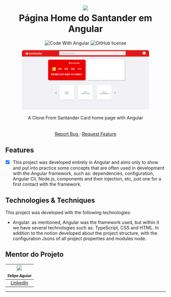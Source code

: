 <div align="center">

<h1 align="center">
 <img src="https://user-images.githubusercontent.com/45159366/101415619-1b103500-389d-11eb-83f8-74f87abf5eaf.png">
  <br />
  Página Home do Santander em Angular
</h1>

  <!-- project badges -->
  <p align="center">
 <!--
   <img 
      alt="Project programing languages count" 
      src="https://img.shields.io/github/languages/count/felipeAguiarCode/node-js-bulk-downloader?color=6A57D5"
    >
 -->
  <!--
    <img 
      alt="Last commit on GitHub" 
      src="https://img.shields.io/github/last-commit/felipeAguiarCode/node-js-bulk-downloader?color=6A57D5"
    >
  -->
    <img 
        src="https://img.shields.io/badge/Code%20With-Angular%2016-E31918?logo=angular" 
        alt="Code With Angular">
   	<img 
      alt="GitHub license" 
      src="https://img.shields.io/github/license/felipeAguiarCode/angular-santander-home-clone?color=E31918"
    >
  </p> 

<div align="center">
  	<a href="#">
      <img src=".github/assets/preview.png" width="400" alt="preview" />
  	</a>
</div>

  <!-- project description and menu -->
  <p align="center">
      A Clone From Santander Card home page with Angular
    <br />
    <br />
    <br />
    <a 
      href="https://github.com/BrunoPequeno/Angular-Santander-DevWeek/issues">
      Report Bug
    </a>
    ·
    <a 
      href="https://github.com/BrunoPequeno/Angular-Santander-DevWeek/issues/new">
      Request Feature
    </a>
  </p>
</div>

## Features
- [x] This project was developed entirely in Angular and aims only to show and put into practice some concepts
			that are often used in development with the Angular framework, such as: dependencies, configuration, Angular Cli,
			Node.js, components and their injection, etc, just one for a first contact with the framework.

## Technologies & Techniques

This project was developed with the following technologies:
-   Angular: as mentioned, Angular was the framework used, but within it we have several technologies such as: TypeScript, CSS and HTML.
In addition to the notion developed about the project structure, with the configuration Jsons
of all project properties and modules node.


## Mentor do Projeto

| [<img src="https://avatars3.githubusercontent.com/u/37452836?s=96&v=4"><br><sub>Felipe Aguiar</sub>](https://github.com/felipeAguiarCode) |
| :---------------------------------------------------------------------------------------------------------------------------------------: |
|                                             [Linkedin](www.linkedin.com/in/felipe-aguiar-exe)                                             |

---
